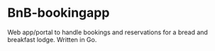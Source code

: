 # BnB-bookingapp
Web app/portal to handle bookings and reservations for a bread and breakfast lodge. Written in Go.
